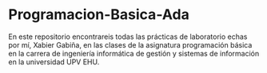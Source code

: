 # Programacion-Basica-Ada

En este repositorio encontrareis todas las prácticas de laboratorio echas por mí, Xabier Gabiña, en las clases de la asignatura programación básica en la carrera de ingeniería informática de gestión y sistemas de información en la universidad UPV EHU.
